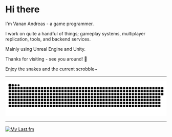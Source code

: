 # Hi there 

I'm Vanan Andreas - a game programmer.

I work on quite a handful of things; gameplay systems, multiplayer replication, tools, and backend services. 

Mainly using Unreal Engine and Unity.

Thanks for visiting - see you around! 👋

Enjoy the snakes and the current scrobble~

---

![snake-commits](github-contribution-grid-snake.svg)

---

[![My Last.fm](https://lastfm-recently-played.vercel.app/api?user=crewsackan)](https://www.last.fm/user/crewsackan)
